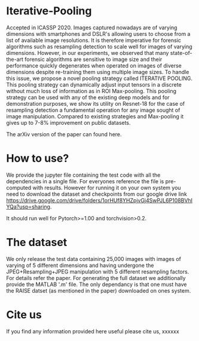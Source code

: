 # Iterative-Pooling
Accepted in ICASSP 2020. Images captured nowadays are of varying dimensions with smartphones and DSLR's allowing users to choose from a list of available image resolutions. It is therefore imperative for forensic algorithms such as resampling detection to scale well for images of varying dimensions. However, in our experiments, we observed that many state-of-the-art forensic algorithms are sensitive to image size and their performance quickly degenerates when operated on images of diverse dimensions despite re-training them using multiple image sizes. To handle this issue, we propose a novel pooling strategy called ITERATIVE POOLING. This pooling strategy can dynamically adjust input tensors in a discrete without much loss of information as in ROI Max-pooling. This pooling strategy can be used with any of the existing deep models and for demonstration purposes, we show its utility on Resnet-18 for the case of resampling detection a fundamental operation for any image sought of image manipulation. Compared to existing strategies and Max-pooling it gives up to 7-8% improvement on public datasets.

The arXiv version of the paper can found here.

# How to use?
We provide the jupyter file containing the test code with all the dependencies in a single file. For everyones reference the file is pre-computed with results. However for running it on your own system you need to download the dataset and checkpoints from our google drive link https://drive.google.com/drive/folders/1orHUf8YHZpjvGj4SwPJL6P108BVhIYQa?usp=sharing.

It should run well for Pytorch>=1.00 and torchvision>0.2.

# The dataset
We only release the test data containing 25,000 images with images of varying of 5 different dimensions and having undergone the JPEG+Resampling+JPEG manipulation with 5 different resampling factors. For details refer the paper.
For generating the full dataset we additionally provide the MATLAB '.m' file. The only dependancy is that one must have the RAISE datset (as mentioned in the paper) downloaded on ones system.

# Cite us
If you find any information provided here useful please cite us,
xxxxxx
